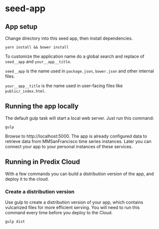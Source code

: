 # seed-app

## App setup

Change directory into this seed app, then install dependencies.
```
yarn install && bower install
```

To customize the application name do a global search and
replace of `seed__app` and `your__app__title`.

`seed__app` is the name used in `package.json`, `bower.json` and
other internal files.

`your__app__title` is the name used in user-facing files like `public/_index.html`.

## Running the app locally
The default gulp task will start a local web server.  Just run this command:
```
gulp
```
Browse to http://localhost:5000.
The app is already configured data to retrieve data from MMSanFrancisco time series instances.
Later you can connect your app to your personal instances of these services.

## Running in Predix Cloud
With a few commands you can build a distribution version of the app, and deploy it to the cloud.

### Create a distribution version
Use gulp to create a distribution version of your app, which contains vulcanized files for more efficient serving.
You will need to run this command every time before you deploy to the Cloud.
```
gulp dist
```
